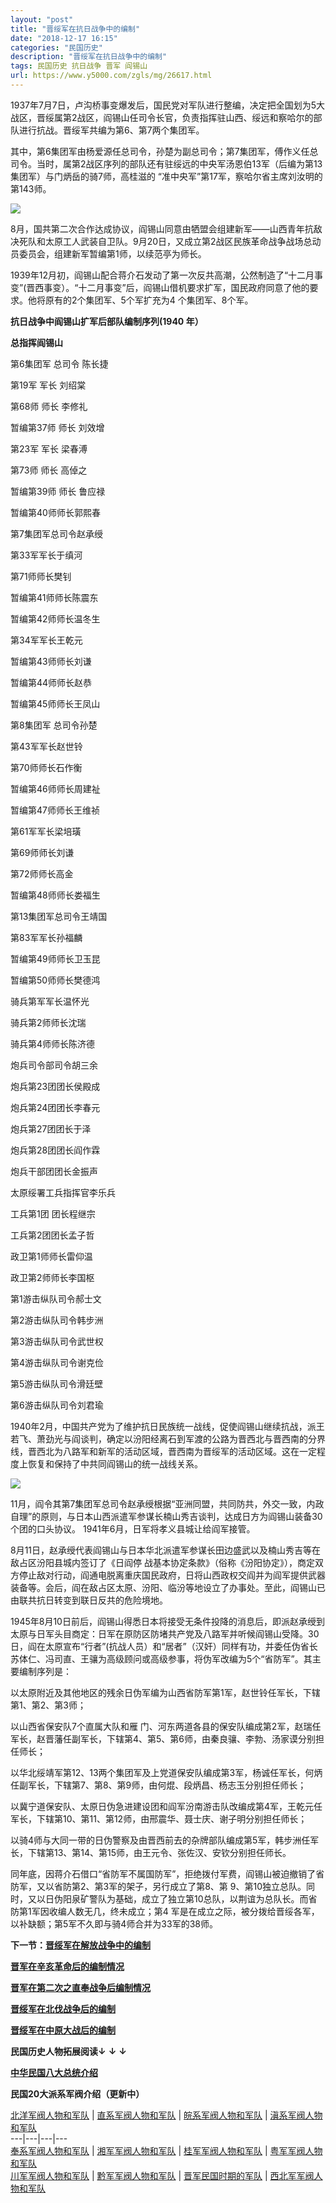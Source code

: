 ```yaml
---
layout: "post"
title: "晋绥军在抗日战争中的编制"
date: "2018-12-17 16:15"
categories: "民国历史"
description: "晋绥军在抗日战争中的编制"
tags: 民国历史 抗日战争 晋军 阎锡山
url: https://www.y5000.com/zgls/mg/26617.html
---
```






1937年7月7日，卢沟桥事变爆发后，国民党对军队进行整编，决定把全国划为5大战区，晋绥属第2战区，阎锡山任司令长官，负责指挥驻山西、绥远和察哈尔的部队进行抗战。晋绥军共编为第6、第7两个集团军。

其中，第6集团军由杨爱源任总司令，孙楚为副总司令；第7集团军，傅作义任总司令。当时，属第2战区序列的部队还有驻绥远的中央军汤恩伯13军（后编为第13集团军）与门炳岳的骑7师，高桂滋的
“准中央军”第17军，察哈尔省主席刘汝明的第143师。

![](https://img.y5000.com/uploads/allimg/171211/8-1G211132FG27.jpg)

8月，国共第二次合作达成协议，阎锡山同意由牺盟会组建新军——山西青年抗敌决死队和太原工人武装自卫队。9月20日，又成立第2战区民族革命战争战场总动员委员会，组建新军暂编第1师，以续范亭为师长。

1939年12月初，阎锡山配合蒋介石发动了第一次反共高潮，公然制造了“十二月事变”(晋西事变）。“十二月事变”后，阎锡山借机要求扩军，国民政府同意了他的要求。他将原有的2个集团军、5个军扩充为4
个集团军、8个军。

**抗日战争中阎锡山扩军后部队编制序列(1940 年）**

**总指挥阎锡山**

第6集团军 总司令 陈长捷

第19军 军长 刘绍棠

第68师 师长 李修礼

暂编第37师 师长 刘效增

第23军 军长 梁春溥

第73师 师长 高倬之

暂编第39师 师长 鲁应禄

暂编第40师师长郭熙春

第7集团军总司令赵承绶

第33军军长于缜河

第71师师长樊钊

暂编第41师师长陈震东

暂编第42师师长温冬生

第34军军长王乾元

暂编第43师师长刘谦

暂编第44师师长赵恭

暂编第45师师长王凤山

第8集团军 总司令孙楚

第43军军长赵世铃

第70师师长石作衡

暂编第46师师长周建祉

暂编第47师师长王维祯

第61军军长梁培璜

第69师师长刘谦

第72师师长高金

暂编第48师师长娄福生

第13集团军总司令王靖国

第83军军长孙福麟

暂编第49师师长卫玉昆

暂编第50师师长樊德鸿

骑兵第军军长温怀光

骑兵第2师师长沈瑞

骑兵第4师师长陈济德

炮兵司令部司令胡三余

炮兵第23团团长侯殿成

炮兵第24团团长李春元

炮兵第27团团长于泽

炮兵第28团团长阎作霖

炮兵干部团团长金振声

太原绥署工兵指挥官李乐兵

工兵第1团 团长程继宗

工兵第2团团长孟子哲

政卫第1师师长雷仰温

政卫第2师师长李国枢

第1游击纵队司令郝士文

第2游击纵队司令韩步洲

第3游击纵队司令武世权

第4游击纵队司令谢克俭

第5游击纵队司令滑廷壁

第6游击纵队司令刘君瑜

1940年2月，中国共产党为了维护抗日民族统一战线，促使阎锡山继续抗战，派王若飞、萧劲光与阎谈判，确定以汾阳经离石到军渡的公路为晋西北与晋西南的分界线，晋西北为八路军和新军的活动区域，晋西南为晋绥军的活动区域。这在一定程度上恢复和保持了中共同阎锡山的统一战线关系。

![](https://img.y5000.com/uploads/allimg/171211/8-1G21113321Q53.jpg)

11月，阎令其第7集团军总司令赵承绶根据“亚洲同盟，共同防共，外交一致，内政自理”的原则，与日本山西派遣军参谋长楠山秀吉谈判，达成日方为阎锡山装备30个团的口头协议。
1941年6月，日军将孝义县城让给阎军接管。

8月11日，赵承绶代表阎锡山与日本华北派遣军参谋长田边盛武以及楠山秀吉等在敌占区汾阳县城内签订了《日阎停
战基本协定条款》（俗称《汾阳协定》），商定双方停止敌对行动，阎通电脱离重庆国民政府，日将山西政权交阎并为阎军提供武器装备等。会后，阎在敌占区太原、汾阳、临汾等地设立了办事处。至此，阎锡山已由联共抗日转变到联日反共的危险境地。

1945年8月10日前后，阎锡山得悉日本将接受无条件投降的消息后，即派赵承绶到太原与日军头目商定：日军在原防区防堵共产党及八路军并听候阎锡山受降。30日，阎在太原宣布“行者”(抗战人员）和“居者”（汉奸）同样有功，并委任伪省长苏体仁、冯司直、王骧为高级顾问或高级参事，将伪军改编为5个“省防军”。其主要编制序列是：

以太原附近及其他地区的残余日伪军编为山西省防军第1军，赵世铃任军长，下辖第1、第2、第3师；

以山西省保安队7个直属大队和雁 门、河东两道各县的保安队编成第2军，赵瑞任军长，赵晋藩任副军长，下辖第4、第5、第6师，由秦良骧、李勃、汤家谟分别担任师长；

以华北绥靖军第12、13两个集团军及上党道保安队编成第3军，杨诚任军长，何炳任副军长，下辖第7、第8、第9师，由何焜、段炳昌、杨志玉分别担任师长；

以冀宁道保安队、太原日伪急进建设团和阎军汾南游击队改编成第4军，王乾元任军长，下辖第10、第11、第12师，由邢震华、聂士庆、谢子明分别担任师长；

以骑4师与大同一带的日伪警察及由晋西前去的杂牌部队编成第5军，韩步洲任军长，下辖第13、第14、第15师，由王元令、张佐汉、安钦分别担任师长。

同年底，因蒋介石借口“省防军不属国防军”，拒绝拨付军费，阎锡山被迫撤销了省防军，又以省防第2、第3军的架子，另行成立了第8、第
9、第10独立总队。同时，又以日伪阳泉矿警队为基础，成立了独立第10总队，以荆谊为总队长。而省防第1军因收编人数无几，终未成立；第4
军是在成立之际，被分拨给晋绥各军，以补缺额；第5军不久即与骑4师合并为33军的38师。

**下一节：[晋绥军在解放战争中的编制](https://www.y5000.com/zgls/mg/26619.html)**

**[晋军在辛亥革命后的编制情况](https://www.y5000.com/zgls/mg/26611.html)**

**[晋军在第二次之直奉战争后编制情况](https://www.y5000.com/zgls/mg/26612.html)**

**[晋绥军在北伐战争后的编制](https://www.y5000.com/zgls/mg/26614.html)**

**[晋绥军在中原大战后的编制](https://www.y5000.com/zgls/mg/26616.html)**

**民国历史人物拓展阅读↓** **↓** **↓**

**[中华民国八大总统介绍](https://www.y5000.com/zgls/mrzj/26536.html)**

**民国20大派系军阀介绍（更新中）**

[ 北洋军阀人物和军队](https://www.y5000.com/zgls/mrzj/26568.html) |
[直系军阀人物和军队](https://www.y5000.com/zgls/mrzj/26575.html) |
[皖系军阀人物和军队](https://www.y5000.com/zgls/mrzj/26571.html) |
[滇系军阀人物和军队](https://www.y5000.com/zgls/mrzj/26581.html)  
---|---|---|---  
[奉系军阀人物和军队](https://www.y5000.com/zgls/mrzj/26579.html) |
[湘军军阀人物和军队](https://www.y5000.com/zgls/mrzj/26593.html) |
[桂军军阀人物和军队](https://www.y5000.com/zgls/mg/26600.html) |
[粤军军阀人物和军队](https://www.y5000.com/zgls/mg/26605.html)  
[川军军阀人物和军队](https://www.y5000.com/zgls/mrzj/26585.html) |
[黔军军阀人物和军队](https://www.y5000.com/zgls/mg/26608.html) |
[晋军民国时期的军队](https://www.y5000.com/zgls/mg/26610.html) |
[西北军军阀人物和军队](https://www.y5000.com/zgls/mg/26635.html)
